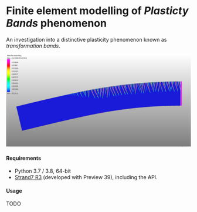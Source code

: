# Finite element modelling of *Plasticty Bands* phenomenon

An investigation into a distinctive plasticity phenomenon known as *transformation 
bands*. 

![Plasticity bands](example.png)

#### Requirements
 - Python 3.7 / 3.8, 64-bit
 - [Strand7 R3](http://www.strand7.com/r3/) (developed with Preview 39), including the API.


#### Usage
TODO


